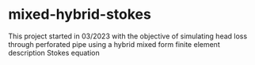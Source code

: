 # mixed-hybrid-stokes
This project started in 03/2023 with the objective of simulating head loss  through perforated pipe using a hybrid mixed form finite element description Stokes equation
